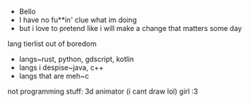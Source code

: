 - Bello
- I have no fu**in' clue what im doing
- but i love to pretend like i will make a change that matters some day

lang tierlist out of boredom

- langs~rust, python, gdscript, kotlin
- langs i despise~java, c++
- langs that are meh~c

not programming stuff:
3d animator (i cant draw lol)
girl :3

<!---
Notanewerror/Notanewerror is a ✨ special ✨ repository because its `README.md` (this file) appears on your GitHub profile.
You can click the Preview link to take a look at your changes.
--->
